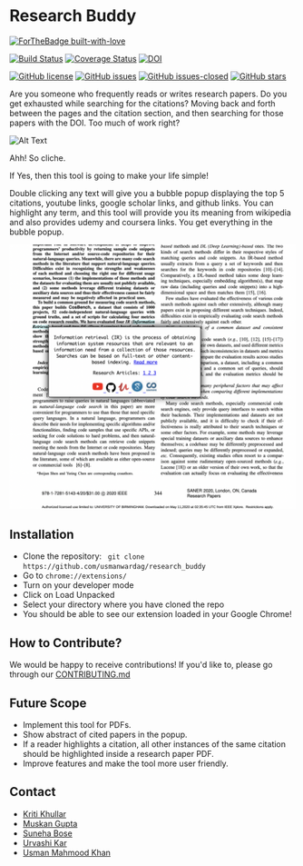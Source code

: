  # Research Buddy 

[![ForTheBadge built-with-love](http://ForTheBadge.com/images/badges/built-with-love.svg)](https://GitHub.com/usmanwardag/research_buddy)

[![Build Status](https://app.travis-ci.com/usmanwardag/research_buddy.svg?branch=main)](https://app.travis-ci.com/usmanwardag/research_buddy)
[![Coverage Status](https://coveralls.io/repos/github/usmanwardag/research_buddy/badge.svg?branch=main)](https://coveralls.io/github/usmanwardag/research_buddy?branch=main)
[![DOI](https://zenodo.org/badge/DOI/10.5281/zenodo.5542634.svg)](https://doi.org/10.5281/zenodo.5542634)

[![GitHub license](https://img.shields.io/github/license/usmanwardag/research_buddy)](https://github.com/usmanwardag/research_buddy/blob/main/LICENSE)
[![GitHub issues](https://img.shields.io/github/issues/usmanwardag/research_buddy)](https://github.com/usmanwardag/research_buddy/issues)
[![GitHub issues-closed](https://img.shields.io/github/issues-closed/usmanwardag/research_buddy)](https://github.com/usmanwardag/research_buddy/issues?q=is%3Aissue+is%3Aclosed)
[![GitHub stars](https://img.shields.io/github/stars/usmanwardag/research_buddy)](https://github.com/usmanwardag/research_buddy/stargazers)


Are you someone who frequently reads or writes research papers. Do you get exhausted while searching for the citations? Moving back and forth between the pages and the citation section, and then searching for those papers with the DOI. Too much of work right? 


![Alt Text](https://media.giphy.com/media/oirLISmToyoeI/giphy.gif?cid=ecf05e47dlrdgathxxv740g1jekiz6zdq9ycppxzdd4dyvo0&rid=giphy.gif&ct=g)

Ahh! So cliche.

If Yes, then this tool is going to make your life simple!

Double clicking any text will give you a bubble popup displaying the top 5 citations, youtube links, google scholar links, and github links. You can highlight any term, and this tool will provide you its meaning from wikipedia and also provides udemy and coursera links. You get everything in the bubble popup.

![alt text](Image1.png)

## Installation

 - Clone the repository: 
 ` git clone https://github.com/usmanwardag/research_buddy`
 - Go to `chrome://extensions/`
 - Turn on your developer mode
 - Click on Load Unpacked
 - Select your directory where you have cloned the repo
 - You should be able to see our extension loaded in your Google Chrome!


## How to Contribute?
  
 We would be happy to receive contributions! If you'd like to, please go through our [CONTRIBUTING.md](https://github.com/usmanwardag/research_buddy/blob/main/CONTRIBUTING.md)
 
 ## Future Scope
  - Implement this tool for PDFs.
  - Show abstract of cited papers in the popup.
  - If a reader highlights a citation, all other instances of the same citation should be highlighted inside a research paper PDF.
  - Improve features and make the tool more user friendly.
  
 ## Contact

* [Kriti Khullar](https://github.com/kriti0207)
* [Muskan Gupta](https://github.com/muskan7828)
* [Suneha Bose](https://github.com/sbosenc)
* [Urvashi Kar](https://github.com/Urvashi74)
* [Usman Mahmood Khan](https://github.com/usmanwardag)

 
